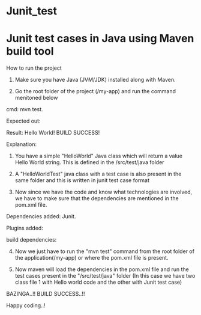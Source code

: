 # Junit_test
Junit test cases in Java using Maven build tool
=======

How to run the project

1) Make sure you have Java (JVM/JDK) installed along with Maven.

2) Go the root folder of the project (/my-app) and run the command menitoned below

cmd: mvn test.

Expected out:

Result: Hello World!
BUILD SUCCESS!


Explanation:

1) You have a simple "HelloWorld" Java class which will return a value Hello World string. This is defined in the /src/test/java folder

2) A "HelloWorldTest" java class with a test case is also present in the same folder and this is written in junit test case format

3) Now since we have the code and know what technologies are involved, we have to make sure that the dependencies are mentioned in the pom.xml file. 

Dependencies added: Junit. 

Plugins added: 

build dependencies:

4) Now we just have to run the "mvn test" command from the root folder of the application(/my-app) or where the pom.xml file is present. 

5) Now maven will load the dependencies in the pom.xml file and run the test cases present in the "/src/test/java" folder (In this case we have two class file 1 with Hello world code and the other with Junit test case)

BAZINGA..!! BUILD SUCCESS..!!

Happy coding..!

